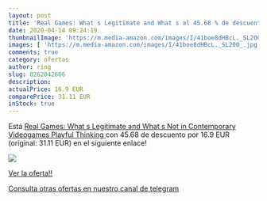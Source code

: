 ```yaml
---
layout: post
title: 'Real Games: What s Legitimate and What s al 45.68 % de descuento'
date: 2020-04-14 09:24:19
thumbnailImage: 'https://m.media-amazon.com/images/I/41boe8dHBcL._SL200_.jpg'
images: [ 'https://m.media-amazon.com/images/I/41boe8dHBcL._SL200_.jpg' ]
comments: true
category: ofertas
author: ring
slug: 0262042606
description:
actualPrice: 16.9 EUR
comparePrice: 31.11 EUR
inStock: true
---
```


Está [Real Games: What s Legitimate and What s Not in Contemporary Videogames  Playful Thinking ](https://www.amazon.es/dp/0262042606/?tag=redken-21) con 45.68 de descuento por 16.9 EUR (original: 31.11 EUR) en el siguiente enlace!

[![](https://m.media-amazon.com/images/I/41boe8dHBcL._SL200_.jpg)](https://www.amazon.es/dp/0262042606/?tag=redken-21)

[Ver la oferta!!](https://www.amazon.es/dp/0262042606/?tag=redken-21)

[Consulta otras ofertas en nuestro canal de telegram](https://t.me/s/ofertas25)
